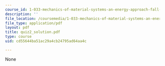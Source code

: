 ```yaml
---
course_id: 1-033-mechanics-of-material-systems-an-energy-approach-fall-2003
description: ''
file_location: /coursemedia/1-033-mechanics-of-material-systems-an-energy-approach-fall-2003/cd55644ba51ac29a4cb24795ad64aa4c_quiz2_solution.pdf
file_type: application/pdf
layout: pdf
title: quiz2_solution.pdf
type: course
uid: cd55644ba51ac29a4cb24795ad64aa4c

---
```

None